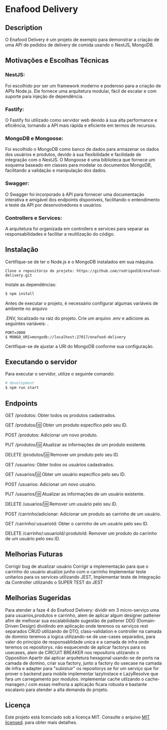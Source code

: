 <h1> Enafood Delivery  </h1>

## Description

O Enafood Delivery é um projeto de exemplo para demonstrar a criação de uma API de pedidos de delivery de comida usando o NestJS, MongoDB.

## Motivações e Escolhas Técnicas
<h3>NestJS:</h3> Foi escolhido por ser um framework moderno e poderoso para a criação de APIs Node.js. Ele fornece uma arquitetura modular, fácil de escalar e com suporte para injeção de dependência.

<h3>Fastify:</h3> O Fastify foi utilizado como servidor web devido à sua alta performance e eficiência, tornando a API mais rápida e eficiente em termos de recursos.

<h3>MongoDB e Mongoose:</h3> Foi escolhido o MongoDB como banco de dados para armazenar os dados dos usuários e produtos, devido à sua flexibilidade e facilidade de integração com o NestJS. O Mongoose é uma biblioteca que fornece um esquema baseado em classes para modelar os documentos MongoDB, facilitando a validação e manipulação dos dados.

<h3>Swagger:</h3> O Swagger foi incorporado à API para fornecer uma documentação interativa e amigável dos endpoints disponíveis, facilitando o entendimento e teste da API por desenvolvedores e usuários.

<h3>Controllers e Services:</h3> A arquitetura foi organizada em controllers e services para separar as responsabilidades e facilitar a reutilização do código.


## Instalação

Certifique-se de ter o Node.js e o MongoDB instalados em sua máquina.
```
Clone o repositório do projeto: https://github.com/rodrigod10/enafood-delivery.git
```

Instale as dependências:

```bash
$ npm install
```

Antes de executar o projeto, é necessário configurar algumas variáveis de ambiente no arquivo </p>.ENV, localizado na raiz do projeto. Crie um arquivo .env e adicione as seguintes variáveis:
.
```
PORT=3000
$ MONGO_URI=mongodb://localhost:27017/enafood-delivery
```
Certifique-se de ajustar a URI do MongoDB conforme sua configuração.

## Executando o servidor
Para executar o servidor, utilize o seguinte comando:

```bash
# development
$ npm run start

```

## Endpoints
GET /produtos: Obter todos os produtos cadastrados.

GET /produtos/:id: Obter um produto específico pelo seu ID.

POST /produtos: Adicionar um novo produto.

PUT /produtos/:id: Atualizar as informações de um produto existente.

DELETE /produtos/:id: Remover um produto pelo seu ID.

GET /usuarios: Obter todos os usuários cadastrados.

GET /usuarios/:id: Obter um usuário específico pelo seu ID.

POST /usuarios: Adicionar um novo usuário.

PUT /usuarios/:id: Atualizar as informações de um usuário existente.

DELETE /usuarios/:id: Remover um usuário pelo seu ID.

POST /carrinho/adicionar: Adicionar um produto ao carrinho de um usuário.

GET /carrinho/:usuarioId: Obter o carrinho de um usuário pelo seu ID.

DELETE /carrinho/:usuarioId/:produtoId: Remover um produto do carrinho de um usuário pelo seu ID.

## Melhorias Futuras
Corrigir bug de atualizar usuário
Corrigir a implementação para que o carrinho do usuário atualize junho com o carrinho
Implementar teste unitarios para os services utilizando JEST,
Implementar teste de Integração da Controller utilizando o SUPER TEST do JEST

## Melhorias Sugeridas
Para atender a faze 4 do Enafood Delivery:
  dividir em 3 micro-serviço uma para usuarios,produtos e carrinho, alem de aplicar algum designer pattener afim de melhorar sua escalabilidade 
  sugestão de pattener DDD (Domain-Driven Design) dividindo em aplicação onde teremos os serviços rest separados CRUD utilizando de DTO, class-validation e controller
  na camada de dominio teremos a logica utilizando-se de use-cases separados, para valer do principio de responsablidade unica e a camada de infra onde teremos os repositorys.
  não esquecendo de aplicar factorys para os usecases, alem de CIRCUIT BREAKER nos repositoris utilzando o Opposition
  Apartir dai aplicar arquitetura hexagonal usando-se de ports na camada de domino, criar sua factory, junto a factory do usecase na camada de infra e adapter para "subistuir" os repositorys
  se for um serviço que for prover o backend para mobile implementar lazyInstace e LazyResolve que fara um carregamento por modulos.
  implementar cache utilzando o cache-managen./
com essas melhoria a aplicação ficara robusta e bastante escalavio para atender a alta demanda do projeto.

## Licença
Este projeto está licenciado sob a licença MIT. Consulte o arquivo [MIT licensed](LICENSE). para obter mais detalhes.

